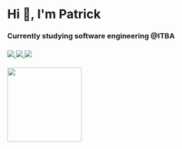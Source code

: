 <h1>Hi 👋, I'm Patrick</h1>
<h3>Currently studying software engineering @ITBA<h3>
<div >
    <a href="https://www.linkedin.com/in/patrickmdey/">
        <img src="https://img.shields.io/badge/-patrickmdey-blue?style=flat-square&logo=Linkedin&logoColor=white&link=https://www.linkedin.com/in/patrickmdey/"/>
    </a>
    <a href="https://github.com/patrickmdey">
        <img src="https://img.shields.io/badge/-patrickmdey-black?style=flat-square&logo=Github&logoColor=white"/>
    </a>
    <a href="mailto: patrickmdey@hotmail.com">
        <img src="https://img.shields.io/badge/-patrickmdey@hotmail.com-blue?style=flat-square&logo=Microsoft&logoColor=white"/>
    </a>
</div>
<br>
<!-- <p>
    <img src="https://github-readme-stats.vercel.app/api?username=patrickmdey" alt="My github stats"/>
</p> -->
<img align="center" height="170" src="https://github-readme-stats-sigma-five.vercel.app/api/top-langs/?username=patrickmdey&layout=compact&langs_count=9&theme=dark"/>

<!-- <img align="center" height="170" src="https://github-readme-stats-sigma-five.vercel.app/api/top-langs/?username=patrickmdey&layout=compact&langs_count=16"/> -->
